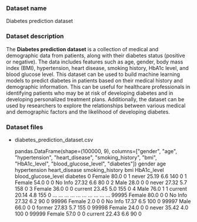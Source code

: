 ### Dataset name ###

Diabetes prediction dataset

### Dataset description ###

The **Diabetes prediction dataset** is a collection of medical and demographic data from patients, along with their diabetes status (positive or negative). The data includes features such as age, gender, body mass index (BMI), hypertension, heart disease, smoking history, HbA1c level, and blood glucose level. This dataset can be used to build machine learning models to predict diabetes in patients based on their medical history and demographic information. This can be useful for healthcare professionals in identifying patients who may be at risk of developing diabetes and in developing personalized treatment plans. Additionally, the dataset can be used by researchers to explore the relationships between various medical and demographic factors and the likelihood of developing diabetes.

### Dataset files ###

- diabetes_prediction_dataset.csv

    pandas.DataFrame(shape=(100000, 9), columns=["gender", "age", "hypertension", "heart_disease", "smoking_history", "bmi", "HbA1c_level", "blood_glucose_level", "diabetes"])
               gender   age  hypertension  heart_disease smoking_history    bmi  HbA1c_level  blood_glucose_level  diabetes
        0      Female  80.0             0              1           never  25.19          6.6                  140         0
        1      Female  54.0             0              0         No Info  27.32          6.6                   80         0
        2        Male  28.0             0              0           never  27.32          5.7                  158         0
        3      Female  36.0             0              0         current  23.45          5.0                  155         0
        4        Male  76.0             1              1         current  20.14          4.8                  155         0
        ...       ...   ...           ...            ...             ...    ...          ...                  ...       ...
        99995  Female  80.0             0              0         No Info  27.32          6.2                   90         0
        99996  Female   2.0             0              0         No Info  17.37          6.5                  100         0
        99997    Male  66.0             0              0          former  27.83          5.7                  155         0
        99998  Female  24.0             0              0           never  35.42          4.0                  100         0
        99999  Female  57.0             0              0         current  22.43          6.6                   90         0

